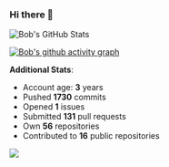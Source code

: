 ### Hi there 👋

![Bob's GitHub Stats](https://github-readme-stats.vercel.app/api?username=Bobthesoftwaredeveloper&show_icons=true&count_private=true&theme=react&hide=stars,prs,issues,contribs)

[![Bob's github activity graph](https://activity-graph.herokuapp.com/graph?username=BobTheSoftwareDeveloper&theme=react-dark)](https://github.com/ashutosh00710/github-readme-activity-graph)

**Additional Stats**:
- Account age: **3** years
- Pushed **1730** commits
- Opened **1** issues
- Submitted **131** pull requests
- Own **56** repositories
- Contributed to **16** public repositories

![](https://komarev.com/ghpvc/?username=BobTheSoftwareDeveloper)
